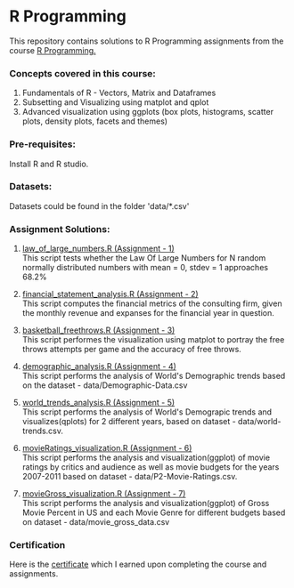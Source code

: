 # R Programming

This repository contains solutions to R Programming assignments from the course [R Programming.](https://www.udemy.com/course/r-programming/learn/lecture/4585702#overview)
  
### Concepts covered in this course: 
1. Fundamentals of R - Vectors, Matrix and Dataframes
2. Subsetting and Visualizing using matplot and qplot
3. Advanced visualization using ggplots (box plots, histograms, scatter plots, density plots, facets and themes) 

### Pre-requisites:
Install R and R studio.

### Datasets:
Datasets could be found in the folder 'data/*.csv'

### Assignment Solutions:
1. [law_of_large_numbers.R (Assignment - 1)](https://github.com/supria68/R_Programming/blob/master/law_of_large_numbers.R)  
This script tests whether the Law Of Large Numbers for N random normally distributed numbers with mean = 0, stdev = 1 approaches 68.2%
  
2. [financial_statement_analysis.R (Assignment - 2)](https://github.com/supria68/R_Programming/blob/master/financial_statement_analysis.R)   
This script computes the financial metrics of the consulting firm, given the monthly revenue and expanses for the financial year in question.
  
3. [basketball_freethrows.R (Assignment - 3)](https://github.com/supria68/R_Programming/blob/master/basketball_freethrows.R)  
This script performes the visualization using matplot to portray the free throws attempts per game and the accuracy of free throws.

4. [demographic_analysis.R (Assignment - 4)](https://github.com/supria68/R_Programming/blob/master/demographic_analysis.R)    
This script performs the analysis of World's Demographic trends based on the dataset - data/Demographic-Data.csv
  
5. [world_trends_analysis.R (Assignment - 5)](https://github.com/supria68/R_Programming/blob/master/world_trends_analysis.R)    
This script performs the analysis of World's Demograpic trends and visualizes(qplots) for 2 different years, based on dataset - data/world-trends.csv.  

6. [movieRatings_visualization.R (Assignment - 6)](https://github.com/supria68/R_Programming/blob/master/movieRatings_visualization.R)    
This script performs the analysis and visualization(ggplot) of movie ratings by critics and audience as well as movie budgets for the years 2007-2011 based on dataset - data/P2-Movie-Ratings.csv.
  
7. [movieGross_visualization.R (Assignment - 7)](https://github.com/supria68/R_Programming/blob/master/movieGross_visualization.R)  
This script performs the analysis and visualization(ggplot) of Gross Movie Percent in US and each Movie Genre for different budgets based on dataset - data/movie_gross_data.csv

### Certification
Here is the [certificate](https://github.com/supria68/R_Programming/blob/master/certificate.pdf) which I earned upon completing the course and assignments.
